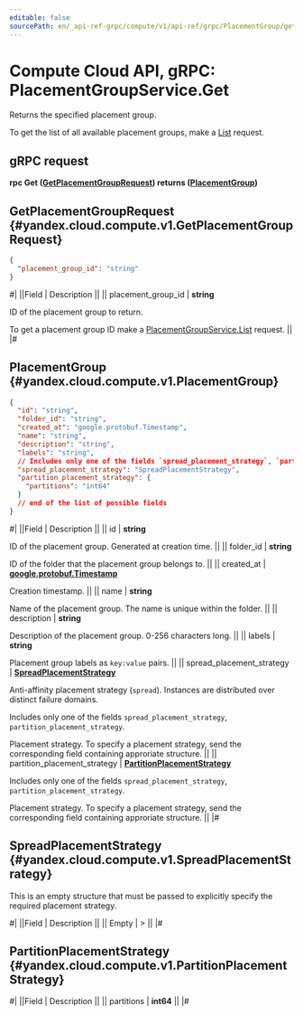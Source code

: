 ```yaml
---
editable: false
sourcePath: en/_api-ref-grpc/compute/v1/api-ref/grpc/PlacementGroup/get.md
---
```


# Compute Cloud API, gRPC: PlacementGroupService.Get

Returns the specified placement group.

To get the list of all available placement groups, make a [List](/docs/compute/api-ref/grpc/PlacementGroup/list#List) request.

## gRPC request

**rpc Get ([GetPlacementGroupRequest](#yandex.cloud.compute.v1.GetPlacementGroupRequest)) returns ([PlacementGroup](#yandex.cloud.compute.v1.PlacementGroup))**

## GetPlacementGroupRequest {#yandex.cloud.compute.v1.GetPlacementGroupRequest}

```json
{
  "placement_group_id": "string"
}
```

#|
||Field | Description ||
|| placement_group_id | **string**

ID of the placement group to return.

To get a placement group ID make a [PlacementGroupService.List](/docs/compute/api-ref/grpc/PlacementGroup/list#List) request. ||
|#

## PlacementGroup {#yandex.cloud.compute.v1.PlacementGroup}

```json
{
  "id": "string",
  "folder_id": "string",
  "created_at": "google.protobuf.Timestamp",
  "name": "string",
  "description": "string",
  "labels": "string",
  // Includes only one of the fields `spread_placement_strategy`, `partition_placement_strategy`
  "spread_placement_strategy": "SpreadPlacementStrategy",
  "partition_placement_strategy": {
    "partitions": "int64"
  }
  // end of the list of possible fields
}
```

#|
||Field | Description ||
|| id | **string**

ID of the placement group. Generated at creation time. ||
|| folder_id | **string**

ID of the folder that the placement group belongs to. ||
|| created_at | **[google.protobuf.Timestamp](https://developers.google.com/protocol-buffers/docs/reference/google.protobuf#timestamp)**

Creation timestamp. ||
|| name | **string**

Name of the placement group.
The name is unique within the folder. ||
|| description | **string**

Description of the placement group. 0-256 characters long. ||
|| labels | **string**

Placement group labels as `key:value` pairs. ||
|| spread_placement_strategy | **[SpreadPlacementStrategy](#yandex.cloud.compute.v1.SpreadPlacementStrategy)**

Anti-affinity placement strategy (`spread`). Instances are distributed
over distinct failure domains.

Includes only one of the fields `spread_placement_strategy`, `partition_placement_strategy`.

Placement strategy. To specify a placement strategy, send the corresponding
field containing approriate structure. ||
|| partition_placement_strategy | **[PartitionPlacementStrategy](#yandex.cloud.compute.v1.PartitionPlacementStrategy)**

Includes only one of the fields `spread_placement_strategy`, `partition_placement_strategy`.

Placement strategy. To specify a placement strategy, send the corresponding
field containing approriate structure. ||
|#

## SpreadPlacementStrategy {#yandex.cloud.compute.v1.SpreadPlacementStrategy}

This is an empty structure that must be passed to explicitly
specify the required placement strategy.

#|
||Field | Description ||
|| Empty | > ||
|#

## PartitionPlacementStrategy {#yandex.cloud.compute.v1.PartitionPlacementStrategy}

#|
||Field | Description ||
|| partitions | **int64** ||
|#